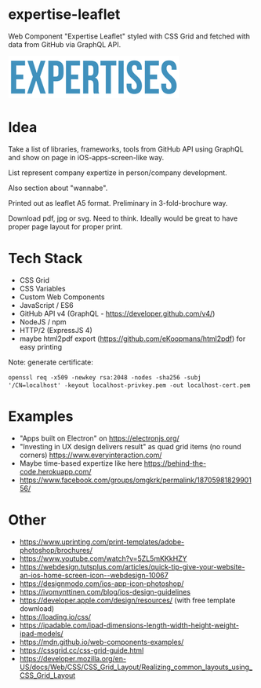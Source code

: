 expertise-leaflet
===
Web Component "Expertise Leaflet" styled with CSS Grid and fetched with data from GitHub via GraphQL API.

![logo](/img/expertises_cut.png)

# Idea

Take a list of libraries, frameworks, tools from GitHub API using GraphQL and show on page in iOS-apps-screen-like way.

List represent company expertize in person/company development.

Also section about "wannabe".

Printed out as leaflet A5 format. Preliminary in 3-fold-brochure way.

Download pdf, jpg or svg. Need to think. Ideally would be great to have proper page layout for proper print.

# Tech Stack

- CSS Grid
- CSS Variables
- Custom Web Components
- JavaScript / ES6
- GitHub API v4 (GraphQL - https://developer.github.com/v4/)
- NodeJS / npm
- HTTP/2 (ExpressJS 4)
- maybe html2pdf export (https://github.com/eKoopmans/html2pdf) for easy printing

Note: generate certificate:

```
openssl req -x509 -newkey rsa:2048 -nodes -sha256 -subj '/CN=localhost' -keyout localhost-privkey.pem -out localhost-cert.pem
```

# Examples
- "Apps built on Electron" on https://electronjs.org/
- "Investing in UX design delivers result" as quad grid items (no round corners) https://www.everyinteraction.com/
- Maybe time-based expertize like here https://behind-the-code.herokuapp.com/
- https://www.facebook.com/groups/omgkrk/permalink/1870598182990156/

# Other
- https://www.uprinting.com/print-templates/adobe-photoshop/brochures/
- https://www.youtube.com/watch?v=5ZL5mKKkHZY
- https://webdesign.tutsplus.com/articles/quick-tip-give-your-website-an-ios-home-screen-icon--webdesign-10067
- https://designmodo.com/ios-app-icon-photoshop/
- https://ivomynttinen.com/blog/ios-design-guidelines
- https://developer.apple.com/design/resources/ (with free template download)
- https://loading.io/css/
- https://ipadable.com/ipad-dimensions-length-width-height-weight-ipad-models/
- https://mdn.github.io/web-components-examples/
- https://cssgrid.cc/css-grid-guide.html
- https://developer.mozilla.org/en-US/docs/Web/CSS/CSS_Grid_Layout/Realizing_common_layouts_using_CSS_Grid_Layout